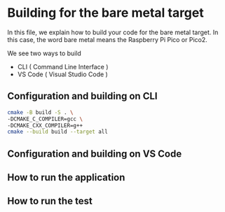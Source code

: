 # Building for the bare metal target

In this file, we explain how to build your code for the bare metal target. 
In this case, the word bare metal means the Raspberry Pi Pico or Pico2. 

We see two ways to build 
- CLI ( Command Line Interface )
- VS Code ( Visual Studio Code )

## Configuration and building on CLI

```sh
cmake -B build -S . \
-DCMAKE_C_COMPILER=gcc \
-DCMAKE_CXX_COMPILER=g++
cmake --build build --target all
```




## Configuration and building on VS Code

## How to run the application

## How to run the test